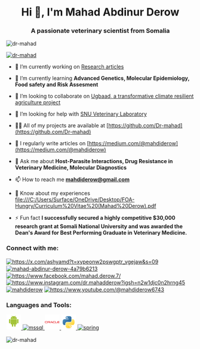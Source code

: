 <h1 align="center">Hi 👋, I'm Mahad Abdinur Derow</h1>
<h3 align="center">A passionate veterinary scientist from Somalia</h3>

<p align="left"> <img src="https://komarev.com/ghpvc/?username=dr-mahad&label=Profile%20views&color=0e75b6&style=flat" alt="dr-mahad" /> </p>

<p align="left"> <a href="https://github.com/ryo-ma/github-profile-trophy"><img src="https://github-profile-trophy.vercel.app/?username=dr-mahad" alt="dr-mahad" /></a> </p>

- 🔭 I’m currently working on [Research articles](https://e-journal.unair.ac.id/JAVEST/article/view/58955)

- 🌱 I’m currently learning **Advanced Genetics, Molecular Epidemiology, Food safety and Risk Assesment**

- 👯 I’m looking to collaborate on [Ugbaad, a transformative climate resilient agriculture project](https://www.fao.org/africa/news-stories/news-detail/fao-and-the-federal-government-of-somalia-launch-ugbaad--a-transformative-climate-resilient-agriculture-project/en)

- 🤝 I’m looking for help with [SNU Veterinary Laboratory](https://vet.snu.edu.so/)

- 👨‍💻 All of my projects are available at [https://github.com/Dr-mahad](https://github.com/Dr-mahad)

- 📝 I regularly write articles on [https://medium.com/@mahdiderow](https://medium.com/@mahdiderow)

- 💬 Ask me about **Host-Parasite Interactions, Drug Resistance in Veterinary Medicine, Molecular Diagnostics**

- 📫 How to reach me **mahdiderow@gmail.com**

- 📄 Know about my experiences [file:///C:/Users/Surface/OneDrive/Desktop/FOA-Hungry/Curriculum%20Vitae%20(Mahad%20Derow).pdf](file:///C:/Users/Surface/OneDrive/Desktop/FOA-Hungry/Curriculum%20Vitae%20(Mahad%20Derow).pdf)

- ⚡ Fun fact **I successfully secured a highly competitive $30,000 research grant at Somali National University and was awarded the Dean's Award for Best Performing Graduate in Veterinary Medicine.**

<h3 align="left">Connect with me:</h3>
<p align="left">
<a href="https://twitter.com/https://x.com/ashyamd?t=xypeonw2pswgptr_vgejaw&s=09" target="blank"><img align="center" src="https://raw.githubusercontent.com/rahuldkjain/github-profile-readme-generator/master/src/images/icons/Social/twitter.svg" alt="https://x.com/ashyamd?t=xypeonw2pswgptr_vgejaw&s=09" height="30" width="40" /></a>
<a href="https://linkedin.com/in/mahad-abdinur-derow-4a79b6213" target="blank"><img align="center" src="https://raw.githubusercontent.com/rahuldkjain/github-profile-readme-generator/master/src/images/icons/Social/linked-in-alt.svg" alt="mahad-abdinur-derow-4a79b6213" height="30" width="40" /></a>
<a href="https://fb.com/https://www.facebook.com/mahad.derow.7/" target="blank"><img align="center" src="https://raw.githubusercontent.com/rahuldkjain/github-profile-readme-generator/master/src/images/icons/Social/facebook.svg" alt="https://www.facebook.com/mahad.derow.7/" height="30" width="40" /></a>
<a href="https://instagram.com/https://www.instagram.com/dr.mahadderow?igsh=n2w1djc0n2hrng45" target="blank"><img align="center" src="https://raw.githubusercontent.com/rahuldkjain/github-profile-readme-generator/master/src/images/icons/Social/instagram.svg" alt="https://www.instagram.com/dr.mahadderow?igsh=n2w1djc0n2hrng45" height="30" width="40" /></a>
<a href="https://medium.com/mahdiderow" target="blank"><img align="center" src="https://raw.githubusercontent.com/rahuldkjain/github-profile-readme-generator/master/src/images/icons/Social/medium.svg" alt="mahdiderow" height="30" width="40" /></a>
<a href="https://www.youtube.com/c/https://www.youtube.com/@mahdiderow6743" target="blank"><img align="center" src="https://raw.githubusercontent.com/rahuldkjain/github-profile-readme-generator/master/src/images/icons/Social/youtube.svg" alt="https://www.youtube.com/@mahdiderow6743" height="30" width="40" /></a>
</p>

<h3 align="left">Languages and Tools:</h3>
<p align="left"> <a href="https://developer.android.com" target="_blank" rel="noreferrer"> <img src="https://raw.githubusercontent.com/devicons/devicon/master/icons/android/android-original-wordmark.svg" alt="android" width="40" height="40"/> </a> <a href="https://www.microsoft.com/en-us/sql-server" target="_blank" rel="noreferrer"> <img src="https://www.svgrepo.com/show/303229/microsoft-sql-server-logo.svg" alt="mssql" width="40" height="40"/> </a> <a href="https://www.oracle.com/" target="_blank" rel="noreferrer"> <img src="https://raw.githubusercontent.com/devicons/devicon/master/icons/oracle/oracle-original.svg" alt="oracle" width="40" height="40"/> </a> <a href="https://www.python.org" target="_blank" rel="noreferrer"> <img src="https://raw.githubusercontent.com/devicons/devicon/master/icons/python/python-original.svg" alt="python" width="40" height="40"/> </a> <a href="https://spring.io/" target="_blank" rel="noreferrer"> <img src="https://www.vectorlogo.zone/logos/springio/springio-icon.svg" alt="spring" width="40" height="40"/> </a> </p>

<p><img align="center" src="https://github-readme-stats.vercel.app/api/top-langs?username=dr-mahad&show_icons=true&locale=en&layout=compact" alt="dr-mahad" /></p>
